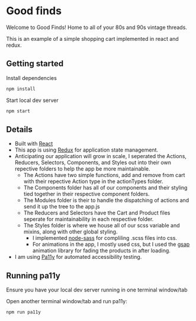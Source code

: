 # Good finds

Welcome to Good Finds! Home to all of your 80s and 90s vintage threads. 

This is an example of a simple shopping cart implemented in react and redux.

## Getting started

Install dependencies

```sh
npm install
```
Start local dev server

```sh
npm start
```

## Details
- Built with [React](https://github.com/facebookincubator/create-react-app)
- This app is using [Redux](https://redux.js.org/introduction/getting-started) for application state management.
- Anticipating our application will grow in scale, I seperated the Actions, Reducers, Selectors, Components, and Styles out into their own repective folders to help the app be more maintainable.
    - The Actions have two simple functions, add and remove from cart with their repective Action type in the actionTypes folder.
    - The Components folder has all of our components and their styling tied together in their respective component folders.
    - The Modules folder is their to handle the dispatching of actions and send it up the tree to the app.js
    - The Reducers and Selectors have the Cart and Product files seperate for maintainability in each respective folder.
    - The Styles folder is where we house all of our scss variable and mixins, along with other global styling.
        - I implemented [node-sass](https://www.npmjs.com/package/node-sass) for compliling .scss files into css.
        - For animations in the app, I mostly used css, but I used the [gsap](https://greensock.com/) animation library for fading the products in after loading.
- I am using [Pa11y](https://www.npmjs.com/package/pa11y) for automated accessibility testing.

## Running pa11y

Ensure you have your local dev server running in one terminal window/tab

Open another terminal window/tab and run pa11y:

```sh
npm run pa11y
```
